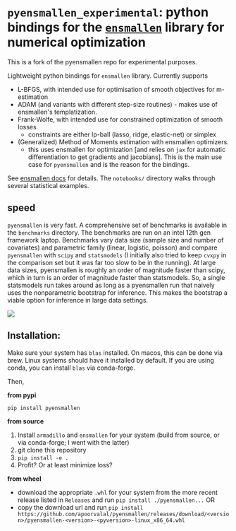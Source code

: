 # `pyensmallen_experimental`: python bindings for the [`ensmallen`](https://ensmallen.org/) library for numerical optimization
This is a fork of the pyensmallen repo for experimental purposes.

Lightweight python bindings for `ensmallen` library. Currently supports
+ L-BFGS, with intended use for optimisation of smooth objectives for m-estimation
+ ADAM (and variants with different step-size routines) - makes use of ensmallen's templatization.
+ Frank-Wolfe, with intended use for constrained optimization of smooth losses
  - constraints are either lp-ball (lasso, ridge, elastic-net) or simplex
+ (Generalized) Method of Moments estimation with ensmallen optimizers.
  - this uses ensmallen for optimization [and relies on `jax` for automatic differentiation to get gradients and jacobians]. This is the main use case for `pyensmallen` and is the reason for the bindings.

See [ensmallen docs](https://ensmallen.org/docs.html) for details. The `notebooks/` directory walks through several statistical examples.

## speed
`pyensmallen` is very fast. A comprehensive set of benchmarks is available in the `benchmarks` directory. The benchmarks are run on an intel 12th gen framework laptop. Benchmarks vary data size (sample size and number of covariates) and parametric family (linear, logistic, poisson) and compare `pyensmallen` with `scipy` and `statsmodels` (I initially also tried to keep `cvxpy` in the comparison set but it was far too slow to be in the running). At large data sizes, pyensmallen is roughly an order of magnitude faster than scipy, which in turn is an order of magnitude faster than statsmodels. So, a single statsmodels run takes around as long as a pyensmallen run that naively uses the nonparametric bootstrap for inference. This makes the bootstrap a viable option for inference in large data settings.

![](paper/benchmark_time.png)

## Installation:

Make sure your system has `blas` installed. On macos, this can be done via brew. Linux systems should have it installed by default. If you are using conda, you can install `blas` via conda-forge.

Then,

__from pypi__

```
pip install pyensmallen
```

__from source__
1. Install `armadillo` and `ensmallen` for your system (build from source, or via conda-forge; I went with the latter)
2. git clone this repository
3. `pip install -e .`
4. Profit? Or at least minimize loss?

__from wheel__
- download the appropriate `.whl` for your system from the more recent release listed in `Releases` and run `pip install ./pyensmallen...` OR
- copy the download url and run `pip install https://github.com/apoorvalal/pyensmallen/releases/download/<version>/pyensmallen-<version>-<pyversion>-linux_x86_64.whl`
